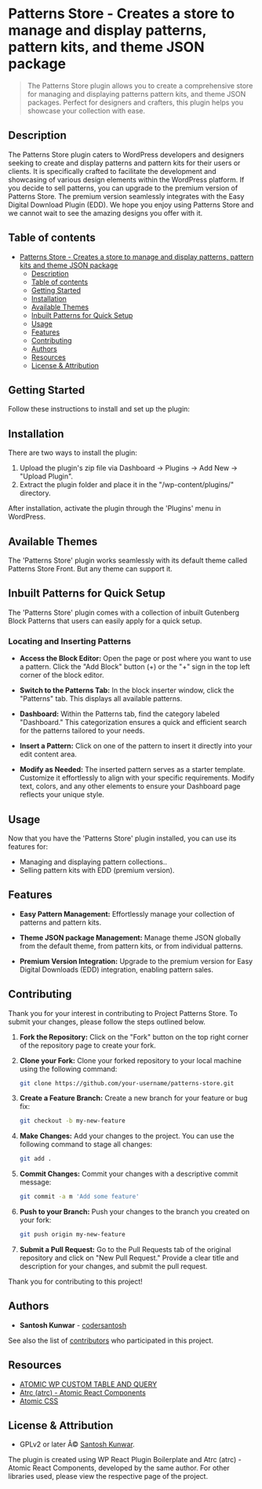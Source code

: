 # Patterns Store - Creates a store to manage and display patterns, pattern kits, and theme JSON package

> The Patterns Store plugin allows you to create a comprehensive store for managing and displaying patterns pattern kits, and theme JSON packages. Perfect for designers and crafters, this plugin helps you showcase your collection with ease.

## Description

The Patterns Store plugin caters to WordPress developers and designers seeking to create and display patterns and pattern kits for their users or clients. It is specifically crafted to facilitate the development and showcasing of various design elements within the WordPress platform. If you decide to sell patterns, you can upgrade to the premium version of Patterns Store. The premium version seamlessly integrates with the Easy Digital Download Plugin (EDD). We hope you enjoy using Patterns Store and we cannot wait to see the amazing designs you offer with it.

## Table of contents

- [Patterns Store - Creates a store to manage and display patterns, pattern kits and theme JSON package](#patterns-store---creates-a-store-to-manage-and-display-patterns-pattern-kits-and-theme-json-package)
  - [Description](#description)
  - [Table of contents](#table-of-contents)
  - [Getting Started](#getting-started)
  - [Installation](#installation)
  - [Available Themes](#available-themes)
  - [Inbuilt Patterns for Quick Setup](#inbuilt-patterns-for-quick-setup)
  - [Usage](#usage)
  - [Features](#features)
  - [Contributing](#contributing)
  - [Authors](#authors)
  - [Resources](#resources)
  - [License & Attribution](#license--attribution)

## Getting Started

Follow these instructions to install and set up the plugin:

## Installation

There are two ways to install the plugin:

1. Upload the plugin's zip file via Dashboard -> Plugins -> Add New -> "Upload Plugin".
2. Extract the plugin folder and place it in the "/wp-content/plugins/" directory.

After installation, activate the plugin through the 'Plugins' menu in WordPress.

## Available Themes

The 'Patterns Store' plugin works seamlessly with its default theme called Patterns Store Front. But any theme can support it.

## Inbuilt Patterns for Quick Setup

The 'Patterns Store' plugin comes with a collection of inbuilt Gutenberg Block Patterns that users can easily apply for a quick setup.

### Locating and Inserting Patterns

- **Access the Block Editor:** Open the page or post where you want to use a pattern. Click the "Add Block" button (+) or the "+" sign in the top left corner of the block editor.

- **Switch to the Patterns Tab:** In the block inserter window, click the "Patterns" tab. This displays all available patterns.

- **Dashboard:** Within the Patterns tab, find the category labeled "Dashboard." This categorization ensures a quick and efficient search for the patterns tailored to your needs.

- **Insert a Pattern:** Click on one of the pattern to insert it directly into your edit content area.

- **Modify as Needed:** The inserted pattern serves as a starter template. Customize it effortlessly to align with your specific requirements. Modify text, colors, and any other elements to ensure your Dashboard page reflects your unique style.

## Usage

Now that you have the 'Patterns Store' plugin installed, you can use its features for:

- Managing and displaying pattern collections..
- Selling pattern kits with EDD (premium version).

## Features

- **Easy Pattern Management:** Effortlessly manage your collection of patterns and pattern kits.

- **Theme JSON package Management:** Manage theme JSON globally from the default theme, from pattern kits, or from individual patterns.

- **Premium Version Integration:** Upgrade to the premium version for Easy Digital Downloads (EDD) integration, enabling pattern sales.

## Contributing

Thank you for your interest in contributing to Project Patterns Store. To submit your changes, please follow the steps outlined below.

1.  **Fork the Repository:** Click on the "Fork" button on the top right corner of the repository page to create your fork.

2.  **Clone your Fork:** Clone your forked repository to your local machine using the following command:

    ```sh
    git clone https://github.com/your-username/patterns-store.git
    ```

3.  **Create a Feature Branch:** Create a new branch for your feature or bug fix:

    ```sh
    git checkout -b my-new-feature
    ```

4.  **Make Changes:** Add your changes to the project. You can use the following command to stage all changes:

    ```sh
    git add .
    ```

5.  **Commit Changes:** Commit your changes with a descriptive commit message:

    ```sh
    git commit -a m 'Add some feature'
    ```

6.  **Push to your Branch:** Push your changes to the branch you created on your fork:

    ```sh
    git push origin my-new-feature
    ```

7.  **Submit a Pull Request:** Go to the Pull Requests tab of the original repository and click on "New Pull Request." Provide a clear title and description for your changes, and submit the pull request.

Thank you for contributing to this project!

## Authors

- **Santosh Kunwar** - [codersantosh](https://twitter.com/codersantosh)

See also the list of [contributors](https://github.com/codersantosh/patterns-store/graphs/contributors) who participated in this project.

## Resources

- [ATOMIC WP CUSTOM TABLE AND QUERY](https://github.com/codersantosh/atomic-wp-custom-table-and-query)
- [Atrc (atrc) - Atomic React Components](https://www.npmjs.com/package/atrc)
- [Atomic CSS](https://github.com/codersantosh/atomic-css)

## License & Attribution

- GPLv2 or later Â© [Santosh Kunwar](https://twitter.com/codersantosh).

The plugin is created using WP React Plugin Boilerplate and Atrc (atrc) - Atomic React Components, developed by the same author. For other libraries used, please view the respective page of the project.
